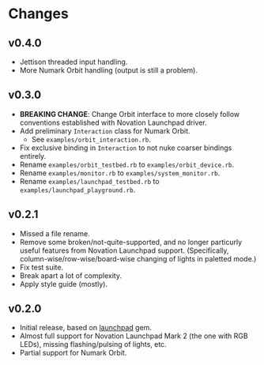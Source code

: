# Changes

## v0.4.0

* Jettison threaded input handling.
* More Numark Orbit handling (output is still a problem).


## v0.3.0

* __BREAKING CHANGE__: Change Orbit interface to more closely follow conventions established with Novation Launchpad driver.
* Add preliminary `Interaction` class for Numark Orbit.
    * See `examples/orbit_interaction.rb`.
* Fix exclusive binding in `Interaction` to not nuke coarser bindings entirely.
* Rename `examples/orbit_testbed.rb` to `examples/orbit_device.rb`.
* Rename `examples/monitor.rb` to `examples/system_monitor.rb`.
* Rename `examples/launchpad_testbed.rb` to `examples/launchpad_playground.rb`.


## v0.2.1

* Missed a file rename.
* Remove some broken/not-quite-supported, and no longer particurly useful features from Novation Launchpad support.  (Specifically, column-wise/row-wise/board-wise changing of lights in paletted mode.)
* Fix test suite.
* Break apart a lot of complexity.
* Apply style guide (mostly).


## v0.2.0

* Initial release, based on [launchpad](https://github.com/thomasjachmann/launchpad) gem.
* Almost full support for Novation Launchpad Mark 2 (the one with RGB LEDs), missing flashing/pulsing of lights, etc.
* Partial support for Numark Orbit.
